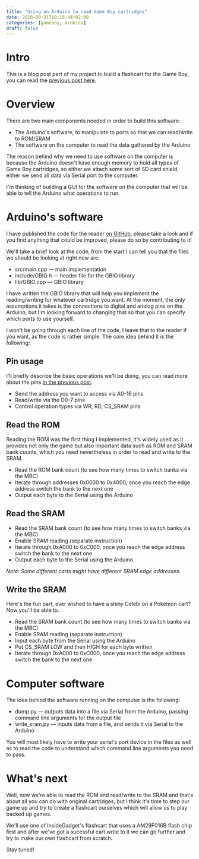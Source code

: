 ```yaml
---
title: "Using an Arduino to read Game Boy cartridges"
date: 2018-08-31T10:16:44+02:00
categories: [gameboy, arduino]
draft: false
---
```


# Intro

This is a blog post part of my project to build a flashcart for the Game Boy, you can read the [previous post here](/post/how-do-gameboy-cartridges-work).

# Overview

There are two main components needed in order to build this software:

* The Arduino's software, to manipulate to ports so that we can read/write to ROM/SRAM
* The software on the computer to read the data gathered by the Arduino

The reason behind why we need to use software on the computer is because the Arduino doesn't have enough memory to hold all types of Game Boy cartridges, so either we attach some sort of SD card shield, either we send all data via Serial port to the computer.

I'm thinking of building a GUI for the software on the computer that will be able to tell the Arduino what operations to run.

# Arduino's software

I have published the code for the reader [on GitHub](https://github.com/petrutoader/gb-reader), please take a look and if you find anything that could be improved, please do so by contributing to it!

We'll take a brief look at the code, from the start I can tell you that the files we should be looking at right now are:

* src/main.cpp — main implementation
* include/GBIO.h — header file for the GBIO library
* lib/GBIO.cpp — GBIO library

I have written the GBIO library that will help you implement the reading/writing for whatever cartridge you want. At the moment, the only assumptions it takes is the connections to digital and analog pins on the Arduino, but I'm looking forward to changing that so that you can specify which ports to use yourself.

I won't be going through each line of the code, I leave that to the reader if you want, as the code is rather simple. The core idea behind it is the following:

## Pin usage

I'll briefly describe the basic operations we'll be doing, you can read more about the pins [in the previous post](/post/how-do-gameboy-cartridges-work).

* Send the address you want to access via A0-16 pins
* Read/write via the D0-7 pins
* Control operation types via WR, RD, CS_SRAM pins

## Read the ROM

Reading the ROM was the first thing I implemented, it's widely used as it provides not only the game but also important data such as ROM and SRAM bank counts, which you need nevertheless in order to read and write to the SRAM.

* Read the ROM bank count (to see how many times to switch banks via the MBC)
* Iterate through addresses 0x0000 to 0x4000, once you reach the edge address switch the bank to the next one
* Output each byte to the Serial using the Arduino

## Read the SRAM

* Read the SRAM bank count (to see how many times to switch banks via the MBC)
* Enable SRAM reading (separate instruction)
* Iterate through 0xA000 to 0xC000, once you reach the edge address switch the bank to the next one
* Output each byte to the Serial using the Arduino

_Note: Some different carts might have different SRAM edge addresses._

## Write the SRAM

Here's the fun part, ever wished to have a shiny Celebi on a Pokemon cart? Now you'll be able to.

* Read the SRAM bank count (to see how many times to switch banks via the MBC)
* Enable SRAM reading (separate instruction)
* Input each byte from the Serial using the Arduino
* Put CS_SRAM LOW and then HIGH for each byte written
* Iterate through 0xA000 to 0xC000, once you reach the edge address switch the bank to the next one

# Computer software

The idea behind the software running on the computer is the following:

* dump.py — outputs data into a file via Serial from the Arduino, passing command line arguments for the output file
* write_sram.py — inputs data from a file, and sends it via Serial to the Arduino

You will most likely have to write your serial's port device in the files as well as to read the code to understand which command line arguments you need to pass.

# What's next

Well, now we're able to read the ROM and read/write to the SRAM and that's about all you can do with original cartridges, but I think it's time to step our game up and try to create a flashcart ourselves which will allow us to play backed up games.

We'll use one of InsideGadget's flashcart that uses a AM29F016B flash chip first and after we've got a sucessful cart write to it we can go further and try to make our own flashcart from scratch.

Stay tuned!
